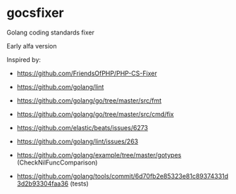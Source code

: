 # gocsfixer
Golang coding standards fixer

Early alfa version

Inspired by:

- https://github.com/FriendsOfPHP/PHP-CS-Fixer

- https://github.com/golang/lint

- https://github.com/golang/go/tree/master/src/fmt

- https://github.com/golang/go/tree/master/src/cmd/fix

- https://github.com/elastic/beats/issues/6273

- https://github.com/golang/lint/issues/263

- https://github.com/golang/example/tree/master/gotypes (CheckNilFuncComparison)

- https://github.com/golang/tools/commit/6d70fb2e85323e81c89374331d3d2b93304faa36 (tests)
